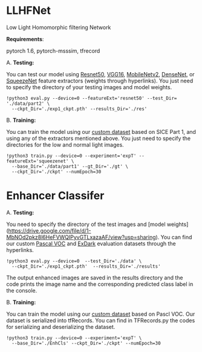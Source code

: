 # LLHFNet
Low Light Homomorphic filtering Network 

  **Requirements**: 
  
  pytorch 1.6,  pytorch-msssim, tfrecord
  
  A. 	**Testing:**
  
   You can test our model using [Resnet50](https://drive.google.com/file/d/1xFOIHuhIIjq14srgmQGfexl1d2ilHOxw/view?usp=sharing), [VGG16](https://drive.google.com/file/d/1RyBJbpSEw-WQhlpQMhvFtoC8_1kXiL32/view?usp=sharing), [MobileNetv2](https://drive.google.com/file/d/15D_zp42yUfhqOO1VFiNTZGhstJr29uda/view?usp=sharing), [DenseNet](https://drive.google.com/file/d/1-5TYQhn7cpdZsjplYhwdKGKr_bq7VQ-1/view?usp=sharing), or [SqueezeNet](https://drive.google.com/file/d/1-Ae37WXvLRF2ZBAVbVNJpC7hecTkcgQo/view?usp=sharing) feature extractors (weights through hyperlinks). You just need to specify the directory of your testing images and model weights. 

    !python3 eval.py --device=0 --featureExt='resnet50' --test_Dir= './data/part2' \
      --ckpt_Dir='./exp1_ckpt.pth' --results_Dir='./res'
 
  B. **Training:** 
  
  You can train the model using our [custom dataset]() based on SICE Part 1, and using any of the extractors mentioned above. You just need to specify the directories for the low and normal light images.
  
    !python3 train.py --device=0 --experiment='expT' --featureExt='squeezenet' \
      --base_Dir='./data/part1' --gt_Dir='./gt' \
      --ckpt_Dir='./ckpt' --numEpoch=30

# Enhancer Classifer
  A. 	**Testing:**
  
  You need to specify the directory of the test images and [model weights] (https://drive.google.com/file/d/1-MbNOd2pkz8l6HeFVWQIPyvGTLxazaAF/view?usp=sharing). You can find our custom [Pascal VOC]() and [ExDark]() evaluation datasets through the hyperlinks. 


    !python3 eval.py --device=0  --test_Dir='./data' \
      --ckpt_Dir='./exp1_ckpt.pth'  --results_Dir='./results'
      
   The output enhanced images are saved in the results directory and the code prints the image name and the corresponding predicted class label in the console. 
      
  B. **Training:** 

  You can train the model using our [custom dataset]() based on Pascl VOC. 
  Our dataset is serialized into tfRecords. You can find in TFRecords.py the codes for serializing and deserializing the dataset. 

    !python3 train.py --device=0 --experiment='expT' \
      --base_Dir='./EnhCls' --ckpt_Dir='./ckpt' --numEpoch=30

      
